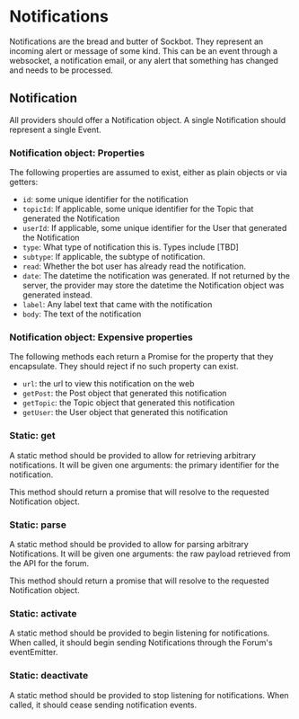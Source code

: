 # Notifications

Notifications are the bread and butter of Sockbot. They represent an incoming alert or message of some kind. This can be an event through a websocket, a notification email, or any alert that something has changed and needs to be processed. 

## Notification

All providers should offer a Notification object. A single Notification should represent a single Event. 

### Notification object: Properties

The following properties are assumed to exist, either as plain objects or via getters:

- `id`: some unique identifier for the notification
- `topicId`: If applicable, some unique identifier for the Topic that generated the Notification
- `userId`: If applicable, some unique identifier for the User that generated the Notification
- `type`: What type of notification this is. Types include [TBD]
- `subtype`: If applicable, the subtype of notification.
- `read`: Whether the bot user has already read the notification.
- `date`: The datetime the notification was generated. If not returned by the server, the provider may store the datetime the Notification object was generated instead.
- `label`: Any label text that came with the notification
- `body`: The text of the notification

### Notification object: Expensive properties

The following methods each return a Promise for the property that they encapsulate. They should reject if no such property can exist.

- `url`: the url to view this notification on the web
- `getPost`: the Post object that generated this notification
- `getTopic`: the Topic object that generated this notification
- `getUser`: the User object that generated this notification


### Static: get

A static method should be provided to allow for retrieving arbitrary notifications. It will be given one arguments: the primary identifier for the notification.

This method should return a promise that will resolve to the requested Notification object.

### Static: parse

A static method should be provided to allow for parsing arbitrary Notifications. It will be given one arguments: the raw payload retrieved from the API for the forum.

This method should return a promise that will resolve to the requested Notification object.

### Static: activate

A static method should be provided to begin listening for notifications. When called, it should begin sending Notifications through the Forum's eventEmitter.

### Static: deactivate

A static method should be provided to stop listening for notifications. When called, it should cease sending notification events.